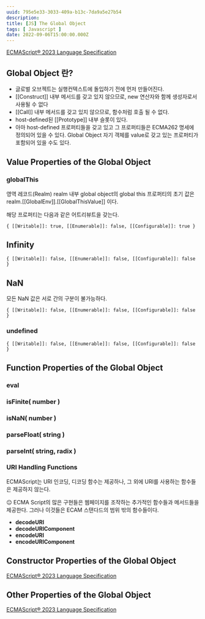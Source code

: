 ```yaml
---
uuid: 795e5e33-3033-409a-b13c-7da9a5e27b54
description: 
title: [JS] The Global Object
tags: [ Javascript ]
date: 2022-09-06T15:00:00.000Z
---
```









[ECMAScript® 2023 Language Specification](https://tc39.es/ecma262/#sec-global-object)

## Global Object 란?

- 글로벌 오브젝트는 실행컨텍스트에 돌입하기 전에 먼저 만들어진다.
- [[Construct]] 내부 메서드를 갖고 있지 않으므로, new 연산자와 함께 생성자로서 사용될 수 없다
- [[Call]] 내부 메서드를 갖고 있지 않으므로, 함수처럼 호출 될 수 없다.
- host-defined된 [[Prototype]] 내부 슬롯이 있다.
- 아마 host-defined 프로퍼티들을 갖고 있고 그 프로퍼티들은 ECMA262 명세에 정의되어 있을 수 있다. Global Object 자기 객체를 value로 갖고 있는 프로퍼티가 포함되어 있을 수도 있다.

## Value Properties of the Global Object

### globalThis

영역 레코드(Realm) realm 내부 global object의 global this 프로퍼티의 초기 값은  realm.[[GlobalEnv]].[[GlobalThisValue]] 이다.

해당 프로퍼티는 다음과 같은 어트리뷰트을 갖는다.

```tsx
{ [[Writable]]: true, [[Enumerable]]: false, [[Configurable]]: true }
```

## Infinity

```tsx
{ [[Writable]]: false, [[Enumerable]]: false, [[Configurable]]: false }
```

## NaN

모든 NaN 값은 서로 간의 구분이 불가능하다.

```tsx
{ [[Writable]]: false, [[Enumerable]]: false, [[Configurable]]: false }
```

### undefined

```tsx
{ [[Writable]]: false, [[Enumerable]]: false, [[Configurable]]: false }
```

## Function Properties of the Global Object

### eval

### isFinite( number )

### isNaN( number )

### parseFloat( string )

### parseInt( string, radix )

### URI Handling Functions

ECMAScript는 URI 인코딩, 디코딩 함수는 제공하나, 그 외에 URI를 사용하는 함수들은 제공하지 않는다.

<aside>
😐 ECMA Script의 많은 구현들은 웹페이지를 조작하는 추가적인 함수들과 메서드들을 제공한다. 그러나 이것들은 ECAM 스탠다드의 범위 밖의 함수들이다.

</aside>

- **decodeURI**
- **decodeURIComponent**
- **encodeURI**
- **encodeURIComponent**

## Constructor Properties of the Global Object

[ECMAScript® 2023 Language Specification](https://tc39.es/ecma262/#sec-constructor-properties-of-the-global-object)

## Other Properties of the Global Object

[ECMAScript® 2023 Language Specification](https://tc39.es/ecma262/#sec-other-properties-of-the-global-object)